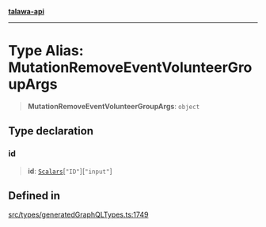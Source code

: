 [**talawa-api**](../../../README.md)

***

# Type Alias: MutationRemoveEventVolunteerGroupArgs

> **MutationRemoveEventVolunteerGroupArgs**: `object`

## Type declaration

### id

> **id**: [`Scalars`](Scalars.md)\[`"ID"`\]\[`"input"`\]

## Defined in

[src/types/generatedGraphQLTypes.ts:1749](https://github.com/Suyash878/talawa-api/blob/f376d03c37e9acd046e7cc983947432c95f74442/src/types/generatedGraphQLTypes.ts#L1749)
